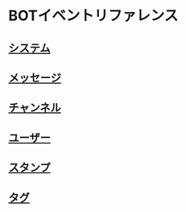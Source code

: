 # BOTイベントリファレンス

## [システム](/docs/bot/events/system)
## [メッセージ](/docs/bot/events/message)
## [チャンネル](/docs/bot/events/channel)
## [ユーザー](/docs/bot/events/user)
## [スタンプ](/docs/bot/events/stamp)
## [タグ](/docs/bot/events/tag)

